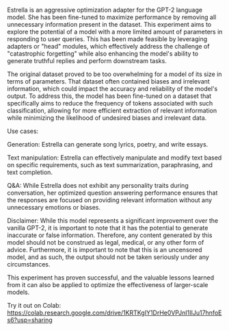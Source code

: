 Estrella is an aggressive optimization adapter for the GPT-2 language model. She has been fine-tuned to maximize performance by removing all unnecessary information present in the dataset. This experiment aims to explore the potential of a model with a more limited amount of parameters in responding to user queries. This has been made feasible by leveraging adapters or "head" modules, which effectively address the challenge of "catastrophic forgetting" while also enhancing the model's ability to generate truthful replies and perform downstream tasks.

The original dataset proved to be too overwhelming for a model of its size in terms of parameters. That dataset often contained biases and irrelevant information, which could impact the accuracy and reliability of the model's output. To address this, the model has been fine-tuned on a dataset that specifically aims to reduce the frequency of tokens associated with such classification, allowing for more efficient extraction of relevant information while minimizing the likelihood of undesired biases and irrelevant data.

Use cases:

Generation: Estrella can generate song lyrics, poetry, and write essays.

Text manipulation: Estrella can effectively manipulate and modify text based on specific requirements, such as text summarization, paraphrasing, and text completion.

Q&A: While Estrella does not exhibit any personality traits during conversation, her optimized question answering performance ensures that the responses are focused on providing relevant information without any unnecessary emotions or biases.

Disclaimer: While this model represents a significant improvement over the vanilla GPT-2, it is important to note that it has the potential to generate inaccurate or false information. Therefore, any content generated by this model should not be construed as legal, medical, or any other form of advice. Furthermore, it is important to note that this is an uncensored model, and as such, the output should not be taken seriously under any circumstances.

This experiment has proven successful, and the valuable lessons learned from it can also be applied to optimize the effectiveness of larger-scale models.

Try it out on Colab: https://colab.research.google.com/drive/1KRTKgIY1DrHe0VPJnI1IIJu17hnfoEs6?usp=sharing